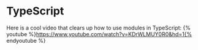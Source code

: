 # TypeScript
Here is a cool video that clears up how to use modules in TypeScript:
{% youtube %}https://www.youtube.com/watch?v=KDrWLMUY0R0&hd=1{% endyoutube %}

